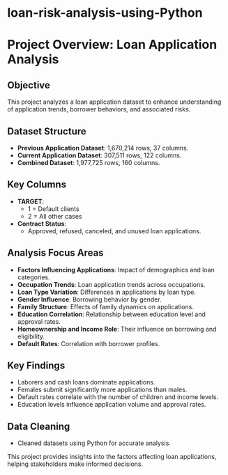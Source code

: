 # loan-risk-analysis-using-Python
# Project Overview: Loan Application Analysis

## Objective
This project analyzes a loan application dataset to enhance understanding of application trends, borrower behaviors, and associated risks.

## Dataset Structure
- **Previous Application Dataset**: 1,670,214 rows, 37 columns.
- **Current Application Dataset**: 307,511 rows, 122 columns.
- **Combined Dataset**: 1,977,725 rows, 160 columns.

## Key Columns
- **TARGET**: 
  - 1 = Default clients
  - 2 = All other cases
- **Contract Status**: 
  - Approved, refused, canceled, and unused loan applications.

## Analysis Focus Areas
- **Factors Influencing Applications**: Impact of demographics and loan categories.
- **Occupation Trends**: Loan application trends across occupations.
- **Loan Type Variation**: Differences in applications by loan type.
- **Gender Influence**: Borrowing behavior by gender.
- **Family Structure**: Effects of family dynamics on applications.
- **Education Correlation**: Relationship between education level and approval rates.
- **Homeownership and Income Role**: Their influence on borrowing and eligibility.
- **Default Rates**: Correlation with borrower profiles.

## Key Findings
- Laborers and cash loans dominate applications.
- Females submit significantly more applications than males.
- Default rates correlate with the number of children and income levels.
- Education levels influence application volume and approval rates.

## Data Cleaning
- Cleaned datasets using Python for accurate analysis.

This project provides insights into the factors affecting loan applications, helping stakeholders make informed decisions.
